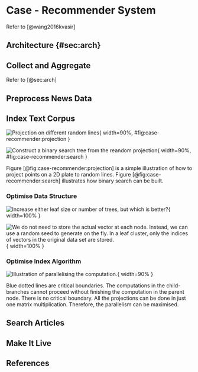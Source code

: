 # Case - Recommender System

Refer to [@wang2016kvasir]

## Architecture {#sec:arch}


## Collect and Aggregate

Refer to [@sec:arch]


## Preprocess News Data


## Index Text Corpus

![Projection on different random lines](images/case-recommender/plot_01.png "plot_01"){ width=90%, #fig:case-recommender:projection }

![Construct a binary search tree from the reandom projection](images/case-recommender/plot_02.png "plot_01"){ width=90%, #fig:case-recommender:search }

Figure [@fig:case-recommender:projection] is a simple illustration of how to project points on a 2D plate to random lines. Figure [@fig:case-recommender:search] illustrates how binary search can be built.



### Optimise Data Structure

![Increase either leaf size or number of trees, but which is better?](images/case-recommender/plot_03.png "plot_03"){ width=100% }

![We do not need to store the actual vector at each node. Instead, we can use a random seed to generate on the fly. In a leaf cluster, only the indices of vectors in the original data set are stored.](images/case-recommender/plot_04.png "plot_04"){ width=100% }


### Optimise Index Algorithm

![Illustration of parallelising the computation.](images/case-recommender/plot_05.png "plot_05"){ width=90% }

Blue dotted lines are critical boundaries. The computations in the child-branches cannot proceed without finishing the computation in the parent node. There is no critical boundary. All the projections can be done in just one matrix multiplication. Therefore, the parallelism can be maximised.


## Search Articles


## Make It Live


## References
